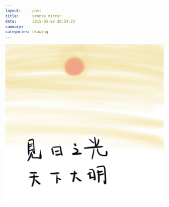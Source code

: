 ```yaml
---
layout:     post
title:      bronze mirror
date:       2015-05-20 20:54:23
summary:    
categories: drawing
---
```

![bronze mirror](/images/_diary/bronze-mirror.png "I wish so.")